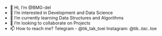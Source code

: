 - 👋 Hi, I’m @BMG-del
- 👀 I’m interested in Development and Data Science 
- 🌱 I’m currently learning Data Structures and Algorithms 
- 💞️ I’m looking to collaborate on Projects
- 📫 How to reach me? Telegram - @tik_tak_toei Instagram: @tik._.tac._.toe

<!---
BMG-del/BMG-del is a ✨ special ✨ repository because its `README.md` (this file) appears on your GitHub profile.
You can click the Preview link to take a look at your changes.
--->
